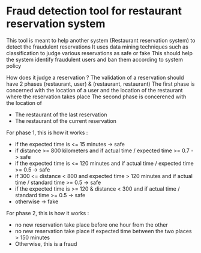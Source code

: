 # Fraud detection tool for restaurant reservation system
 
This tool is meant to help another system (Restaurant reservation system) to detect the fraudulent reservations
It uses data mining techniques such as classification to judge various reservations as safe or fake
This should help the system identify fraudulent users and ban them according to system policy

How does it judge a reservation ?
The validation of a reservation should have 2 phases (restaurant, user)  & (restaurant, restaurant)
The first phase is concerned with the location of a user and the location of the restaurant where the reservation takes place
The second phase is concerened with the location of
   - The restaurant of the last reservation
   - The restaurant of the current reservation

For phase 1, this is how it works : 
  - if the expected time is <= 15 minutes   -> safe	
  - if distance >= 800 kilometers	and if actual time / expected time >= 0.7 	-> safe
  - if the expected time is <= 120 minutes and if actual time / expected time >= 0.5 	-> safe
  - if 300  <= distance < 800 and expected time > 120 minutes and if actual time / standard time >= 0.5   -> safe		
  - if the expected time is >= 120 & distance < 300	and if actual time / standard time >= 0.5 	-> safe
  - otherwise  -> fake
  
For phase 2, this is how it works : 
  - no new reservation take place before one hour from the other 		
  - no new reservation take place if expected time between the two places  > 150 minutes		
  - Otherwise, this is a fraud		
